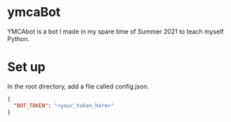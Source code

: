 # ymcaBot
YMCAbot is a bot I made in my spare time of Summer 2021 to teach myself Python.

# Set up
In the root directory, add a file called config.json. 
```json
{
  "BOT_TOKEN": "<your_token_here>"
}
```
